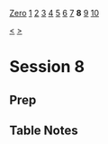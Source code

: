 [Zero](./Session0.md) [1](./Session1.md) [2](./Session2.md) [3](./Session3.md) [4](./Session4.md) [5](./Session5.md) [6](./Session6.md) [7](./Session7.md) **8** [9](./Session9.md) [10](./Session10.md)

[<](./Session7.md) [>](./Session9.md)

# Session 8

## Prep

## Table Notes
